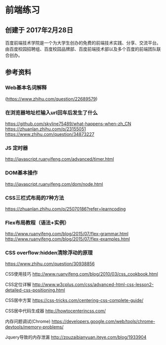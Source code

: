 # 前端练习
## 创建于 2017年2月28日
百度前端技术学院是一个为大学生创办的免费的前端技术实践、分享、交流平台。由百度校园招聘组、百度校园品牌部、百度前端技术部以及多个百度的前端团队联合创办。

## 参考资料
### Web基本名词解释
(https://www.zhihu.com/question/22689579)

### 在浏览器地址栏输入url回车后发生了什么
https://github.com/skyline75489/what-happens-when-zh_CN
https://zhuanlan.zhihu.com/p/23155051
https://www.zhihu.com/question/34873227

### JS 定时器
http://javascript.ruanyifeng.com/advanced/timer.html

### DOM基本操作
http://javascript.ruanyifeng.com/dom/node.html

### CSS三栏式布局的7种方法
https://zhuanlan.zhihu.com/p/25070186?refer=learncoding

### Flex布局教程（语法+实例）
http://www.ruanyifeng.com/blog/2015/07/flex-grammar.html
http://www.ruanyifeng.com/blog/2015/07/flex-examples.html

### CSS overflow:hidden清除浮动的原理
https://www.zhihu.com/question/30938856

CSS使用技巧
http://www.ruanyifeng.com/blog/2010/03/css_cookbook.html

CSS定位详解
http://www.w3cplus.com/css/advanced-html-css-lesson2-detailed-css-positioning.html

CSS居中方案
https://css-tricks.com/centering-css-complete-guide/

CSS居中代码生成器
http://howtocenterincss.com/

内存问题调试(Chrome)
https://developers.google.com/web/tools/chrome-devtools/memory-problems/

Jquery导致的内存泄漏
http://zouzaibianyuan.iteye.com/blog/1933904
